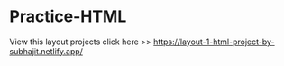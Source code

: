 # Practice-HTML
View this layout projects click here  >>  https://layout-1-html-project-by-subhajit.netlify.app/
